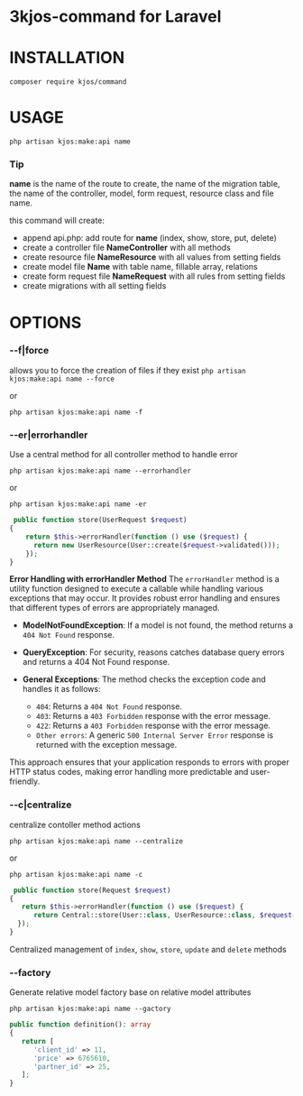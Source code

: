 # 3kjos-command for Laravel

# INSTALLATION

```composer require kjos/command```

# USAGE

```php artisan kjos:make:api name```

### Tip

**name** is the name of the route to create, the name of the migration table, the name of the controller, model, form request, resource class and file name.

this command will create:

 - append api.php: add route for **name** (index, show, store, put, delete)
 - create a controller file **NameController** with all methods
 - create resource file **NameResource** with all values from setting fields
 - create model file **Name** with table name, fillable array, relations
 - create form request file **NameRequest** with all rules from setting fields
 - create migrations with all setting fields 

# OPTIONS

### --f|force
allows you to force the creation of files if they exist
```php artisan kjos:make:api name --force```

or

```php artisan kjos:make:api name -f```


### --er|errorhandler

Use a central method for all controller method to handle error

```php artisan kjos:make:api name --errorhandler```

or

```php artisan kjos:make:api name -er```

```php
 public function store(UserRequest $request)
{
    return $this->errorHandler(function () use ($request) {
      return new UserResource(User::create($request->validated()));
    });
}
```

**Error Handling with errorHandler Method**
The `errorHandler` method is a utility function designed to execute a callable while handling various exceptions that may occur. It provides robust error handling and ensures that different types of errors are appropriately managed.

- **ModelNotFoundException**: If a model is not found, the method returns a `404 Not Found` response.

- **QueryException**: For security, reasons catches database query errors and returns a 404 Not Found response.

- **General Exceptions**: The method checks the exception code and handles it as follows:
  - `404`: Returns a `404 Not Found` response.
  - `403`: Returns a `403 Forbidden` response with the error message.
  - `422`: Returns a `403 Forbidden` response with the error message.
  - `Other errors`: A generic `500 Internal Server Error` response is returned with the exception message.

This approach ensures that your application responds to errors with proper HTTP status codes, making error handling more predictable and user-friendly.




### --c|centralize

centralize contoller method actions

```php artisan kjos:make:api name --centralize```

or

```php artisan kjos:make:api name -c```

```php
 public function store(Request $request)
{
   return $this->errorHandler(function () use ($request) {
      return Central::store(User::class, UserResource::class, $request->validated());
  });
}
```

Centralized management of `index`, `show`, `store`, `update` and `delete` methods



### --factory

Generate relative model factory base on relative model attributes

```php artisan kjos:make:api name --gactory```

```php
public function definition(): array
{
   return [
      'client_id' => 11,
      'price' => 6765610,
      'partner_id' => 25,
   ];
}
```
